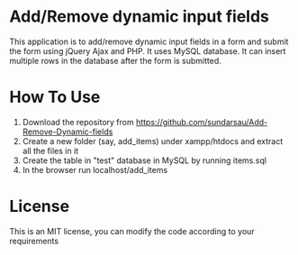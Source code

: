 # Add/Remove dynamic input fields 
This application is to add/remove dynamic input fields in a form and submit the form using jQuery Ajax and PHP. It uses MySQL database. It can insert multiple rows in the database after the form is submitted.
# How To Use
1) Download the repository from https://github.com/sundarsau/Add-Remove-Dynamic-fields
2) Create a new folder (say, add_items) under xampp/htdocs and extract all the files in it
3) Create the table in "test" database in MySQL by running items.sql
4) In the browser run localhost/add_items
# License
This is an MIT license, you can modify the code according to your requirements
